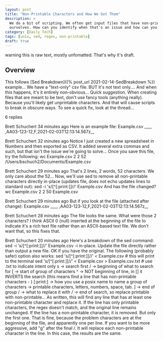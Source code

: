```yaml
---
layout: post
title: "Non-Printable Characters and How We Got Them"
description: >
  We do a bit of scripting. We often get input files that have non-printable characters. Sometimes we make them 
  ourselves. How can you identify when that's an issue and how can you fix it?
category: [Daily Tech]
tags: [unix, sed, regex, non-printable]
draft: true
---
```


warning this is raw text, mostly unfomatted. That's why it's draft.
## Overview
This follows [Sed Breakdown]({% post_url 2021-02-14-SedBreakdown %})
 example... We have a "text-only" csv file. BUT it's not text only.... And when this happens, it's it entirely non-obvious...
Quick suggestion. When creating files that are meant to be text, don't use fancy tools (anything really). Because you'll likely get unprintable characters. And that will cause scripts to break in obscure ways. To see a quick fix, look at the thread...




6 replies

Brett Schuchert  34 minutes ago
Here is an example file:
Example.csv
,,,,,,
,AA03-123-12,F,2021-02-03T12:13:14.567z,,,




Brett Schuchert  32 minutes ago
Notice I just created a new spreadsheet in Numbers and then exported as CSV. It added several extra commas and such, but that isn't the issue we're going to solve... Once you save this file, try the following:
wc Example.csv
2       2      52 /Users/bschuch2/Documents/Example.csv




Brett Schuchert  29 minutes ago
That's 2 lines, 2 words, 52 characters. We only care about the 52...
Now, we'll use sed to remove all non-printable characters directly in-place (updates file, does not echo updates lines to standard out):
sed -i 's/[^[:print:]]//' Example.csv
And has the file changed?
wc Example.csv
2       2      50 Example.csv

Brett Schuchert  29 minutes ago
But if you look at the file (attached after change):
Example.csv
,,,,,,
,AA03-123-12,F,2021-02-03T12:13:14.567z,,,




Brett Schuchert  28 minutes ago
The file looks the same. What were those 2 characters?
I think ASCII 0 (null) inserted at the beginning of the file to indicate it's a rich text file rather than an ASCII-based text file.
We don't want that, so this fixes that.

Brett Schuchert  20 minutes ago
Here's a breakdown of the sed command:
sed -i 's/[^[:print:]]//' Example.csv
-i in-place. Update the file directly rather than output a new file. OK if you have the original. The following (probably safer) option also works:
sed 's/[^[:print:]]//' < Example.csv # this will print to the terminal
sed 's/[^[:print:]]//' < Example.csv > Example.csv.txt # use .txt to indicate intent only
s -> search
first / -> beginning of what to search for
[ -> start of group of characters
^ -> NOT beginning of line, in [] it INVERTS the search (this means find a line that has non-printable characters - )
[:print:] -> how you use a posix name to name a group of characters -> printable characters, letters, numbers, space, tab.
] -> end of group
/ -> what to replace it with
/ -> end of search, so replace printable with non-printable...
As written, this will find any line that has at least one non-printable character and replace it.
If the line has only printable characters, the regex doesn't match, and the original line remains unchanged.
If the line has a non-printable character, it is removed. But only the first one. That is fine, because the problem characters are at the beginning of the file, and apparently one per line. If you want to be more aggressive, add "g" after the final /. It will replace each non-printable character in the line. In this case, the results are the same.

